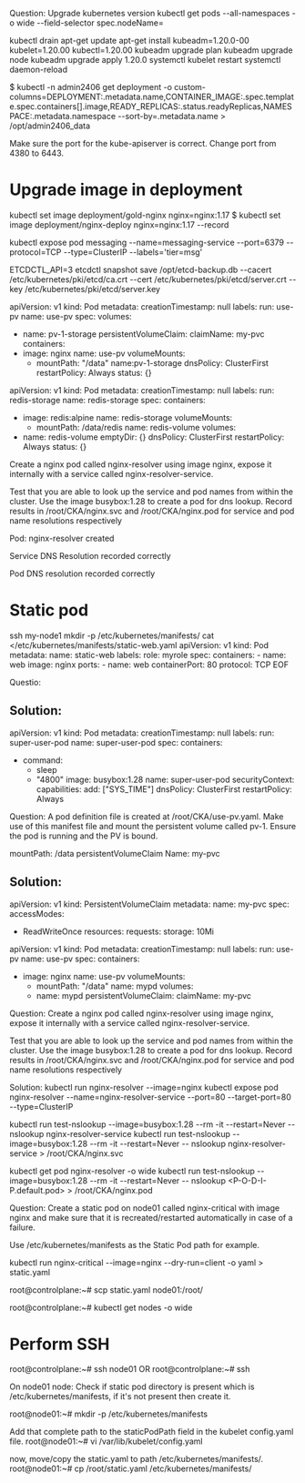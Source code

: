 Question: Upgrade kubernetes version
kubectl get pods --all-namespaces -o wide --field-selector spec.nodeName=

kubectl drain <nodename>
apt-get update
apt-get install kubeadm=1.20.0-00 kubelet=1.20.00 kubectl=1.20.00
kubeadm upgrade plan
kubeadm upgrade node
kubeadm upgrade apply 1.20.0
systemctl kubelet restart
systemctl daemon-reload

$ kubectl -n admin2406 get deployment -o custom-columns=DEPLOYMENT:.metadata.name,CONTAINER_IMAGE:.spec.template.spec.containers[].image,READY_REPLICAS:.status.readyReplicas,NAMESPACE:.metadata.namespace --sort-by=.metadata.name > /opt/admin2406_data

Make sure the port for the kube-apiserver is correct. Change port from 4380 to 6443.

# Upgrade image in deployment
kubectl set image deployment/gold-nginx nginx=nginx:1.17
$ kubectl set image deployment/nginx-deploy nginx=nginx:1.17 --record

kubectl expose pod messaging --name=messaging-service --port=6379 --protocol=TCP --type=ClusterIP --labels='tier=msg'

ETCDCTL_API=3 etcdctl snapshot save /opt/etcd-backup.db --cacert /etc/kubernetes/pki/etcd/ca.crt --cert /etc/kubernetes/pki/etcd/server.crt --key /etc/kubernetes/pki/etcd/server.key

apiVersion: v1
kind: Pod
metadata:
  creationTimestamp: null
  labels:
    run: use-pv
  name: use-pv
spec:
  volumes:
  - name: pv-1-storage
    persistentVolumeClaim:
      claimName: my-pvc
  containers:
  - image: nginx
    name: use-pv
    volumeMounts:
      - mountPath: "/data"
        name:pv-1-storage
  dnsPolicy: ClusterFirst
  restartPolicy: Always
status: {}

apiVersion: v1
kind: Pod
metadata:
  creationTimestamp: null
  labels:
    run: redis-storage
  name: redis-storage
spec:
  containers:
  - image: redis:alpine
    name: redis-storage
    volumeMounts:
    - mountPath: /data/redis
      name: redis-volume
  volumes:
  - name: redis-volume
    emptyDir: {}
  dnsPolicy: ClusterFirst
  restartPolicy: Always
status: {}


Create a nginx pod called nginx-resolver using image nginx, expose it internally with a service called nginx-resolver-service.

Test that you are able to look up the service and pod names from within the cluster. Use the image busybox:1.28 to create a pod for dns lookup. Record results in /root/CKA/nginx.svc and /root/CKA/nginx.pod for service and pod name resolutions respectively

Pod: nginx-resolver created

Service DNS Resolution recorded correctly

Pod DNS resolution recorded correctly

# Static pod
ssh my-node1
mkdir -p /etc/kubernetes/manifests/
cat <<EOF >/etc/kubernetes/manifests/static-web.yaml
apiVersion: v1
kind: Pod
metadata:
  name: static-web
  labels:
    role: myrole
spec:
  containers:
    - name: web
      image: nginx
      ports:
        - name: web
          containerPort: 80
          protocol: TCP
EOF



Questio:

Solution:
---
apiVersion: v1
kind: Pod
metadata:
  creationTimestamp: null
  labels:
    run: super-user-pod
  name: super-user-pod
spec:
  containers:
  - command:
    - sleep
    - "4800"
    image: busybox:1.28
    name: super-user-pod
    securityContext:
      capabilities:
        add: ["SYS_TIME"]
  dnsPolicy: ClusterFirst
  restartPolicy: Always

Question:
A pod definition file is created at /root/CKA/use-pv.yaml. Make use of this manifest file and mount the persistent volume called pv-1. Ensure the pod is running and the PV is bound.

mountPath: /data
persistentVolumeClaim Name: my-pvc

Solution:
---
apiVersion: v1
kind: PersistentVolumeClaim
metadata:
  name: my-pvc
spec:
  accessModes:
  - ReadWriteOnce
  resources:
    requests:
       storage: 10Mi

apiVersion: v1
kind: Pod
metadata:
  creationTimestamp: null
  labels:
    run: use-pv
  name: use-pv
spec:
  containers:
  - image: nginx
    name: use-pv
    volumeMounts:
    - mountPath: "/data"
      name: mypd
  volumes:
    - name: mypd
      persistentVolumeClaim:
        claimName: my-pvc       

Question:
Create a nginx pod called nginx-resolver using image nginx, expose it internally with a service called nginx-resolver-service.

Test that you are able to look up the service and pod names from within the cluster. Use the image busybox:1.28 to create a pod for dns lookup. Record results in /root/CKA/nginx.svc and /root/CKA/nginx.pod for service and pod name resolutions respectively

Solution:
kubectl run nginx-resolver --image=nginx
kubectl expose pod nginx-resolver --name=nginx-resolver-service --port=80 --target-port=80 --type=ClusterIP

kubectl run test-nslookup --image=busybox:1.28 --rm -it --restart=Never -- nslookup nginx-resolver-service
kubectl run test-nslookup --image=busybox:1.28 --rm -it --restart=Never -- nslookup nginx-resolver-service > /root/CKA/nginx.svc

kubectl get pod nginx-resolver -o wide
kubectl run test-nslookup --image=busybox:1.28 --rm -it --restart=Never -- nslookup <P-O-D-I-P.default.pod> > /root/CKA/nginx.pod


Question:
Create a static pod on node01 called nginx-critical with image nginx and make sure that it is recreated/restarted automatically in case of a failure.

Use /etc/kubernetes/manifests as the Static Pod path for example.

kubectl run nginx-critical --image=nginx --dry-run=client -o yaml > static.yaml

root@controlplane:~# scp static.yaml node01:/root/

root@controlplane:~# kubectl get nodes -o wide

# Perform SSH
root@controlplane:~# ssh node01
OR
root@controlplane:~# ssh <IP of node01>

On node01 node:
Check if static pod directory is present which is /etc/kubernetes/manifests, if it's not present then create it.

root@node01:~# mkdir -p /etc/kubernetes/manifests

Add that complete path to the staticPodPath field in the kubelet config.yaml file.
root@node01:~# vi /var/lib/kubelet/config.yaml

now, move/copy the static.yaml to path /etc/kubernetes/manifests/.
root@node01:~# cp /root/static.yaml /etc/kubernetes/manifests/



